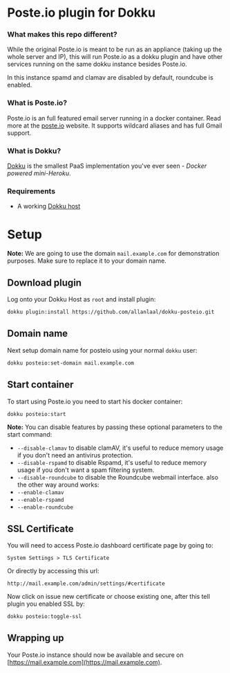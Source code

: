 # Poste.io plugin for Dokku 

### What makes this repo different?

While the original Poste.io is meant to be run as an appliance (taking up the whole server and IP), this will run Poste.io as a dokku plugin and have other services running on the same dokku instance besides Poste.io.

In this instance spamd and clamav are disabled by default, roundcube is enabled.

### What is Poste.io?

Poste.io is an full featured email server running in a docker container. Read more at the [poste.io](https://poste.io/) website.
It supports wildcard aliases and has full Gmail support.

### What is Dokku?

[Dokku](http://dokku.viewdocs.io/dokku/) is the smallest PaaS implementation
you've ever seen - _Docker powered mini-Heroku_.

### Requirements
* A working [Dokku host](http://dokku.viewdocs.io/dokku/getting-started/installation/)

# Setup

**Note:** We are going to use the domain `mail.example.com` for demonstration
purposes. Make sure to replace it to your domain name.

## Download plugin
Log onto your Dokku Host as `root` and install plugin:
```bash
dokku plugin:install https://github.com/allanlaal/dokku-posteio.git
```

## Domain name
Next setup domain name for posteio using your normal `dokku` user:

```bash
dokku posteio:set-domain mail.example.com
```

## Start container
To start using Poste.io you need to start his docker container:

``` bash
dokku posteio:start
```

**Note:**
You can disable features by passing these optional parameters to the start command:
- `--disable-clamav` to disable clamAV, it's useful to reduce memory usage if you don't need an antivirus protection.
- `--disable-rspamd` to disable Rspamd, it's useful to reduce memory usage if you don't want a spam filtering system.
- `--disable-roundcube` to disable the Roundcube webmail interface.
also the other way around works:
- `--enable-clamav`
- `--enable-rspamd`
- `--enable-roundcube`

## SSL Certificate

You will need to access Poste.io dashboard certificate page by going to:
```
System Settings > TLS Certificate
```
Or directly by accessing this url:
```
http://mail.example.com/admin/settings/#certificate
```

Now click on issue new certificate or choose existing one, after this tell plugin you enabled SSL by:
```bash
dokku posteio:toggle-ssl
```

## Wrapping up

Your Poste.io instance should now be available and secure on [https://mail.example.com](https://mail.example.com).
